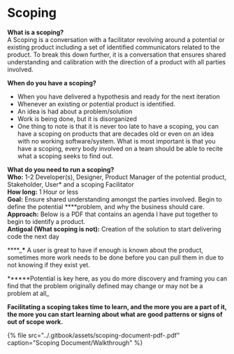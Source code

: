 # Scoping

**What is a scoping?**  
A Scoping is a conversation with a facilitator revolving around a potential or existing product including a set of identified communicators related to the product. To break this down further, it is a conversation that ensures shared understanding and calibration with the direction of a product with all parties involved.  
  
**When do you have a scoping?**

* When you have delivered a hypothesis and ready for the next iteration
* Whenever an existing or potential product is identified. 
* An idea is had about a problem/solution
* Work is being done, but it is disorganized
* One thing to note is that it is never too late to have a scoping, you can have a scoping on products that are decades old or even on an idea with no working software/system. What is most important is that you have a scoping, every body involved on a team should be able to recite what a scoping seeks to find out.

**What do you need to run a scoping?**  
**Who:** 1-2 Developer\(s\), Designer, Product Manager of the potential product, Stakeholder, User\* and a scoping Facilitator  
**How long:** 1 Hour or less  
**Goal:** Ensure shared understanding amongst the parties involved. Begin to define the potential ****problem, and why the business should care.  
**Approach:** Below is a PDF that contains an agenda I have put together to begin to identify a product.  
**Antigoal \(What scoping is not\):** Creation of the solution to start delivering code the next day  
  
****_**\*** A user is great to have if enough is known about the product, sometimes more work needs to be done before you can pull them in due to not knowing if they exist yet.  
  
****\*\*Potential is key here, as you do more discovery and framing you can find that the problem originally defined may change or may not be a problem at all_  
  
**Facilitating a scoping takes time to learn, and the more you are a part of it, the more you can start learning about what are good patterns or signs of out of scope work.**  


{% file src="../.gitbook/assets/scoping-document-pdf-.pdf" caption="Scoping Document/Walkthrough" %}


